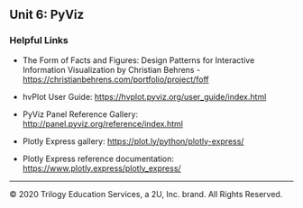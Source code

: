 ## Unit 6: PyViz

### Helpful Links

* The Form of Facts and Figures: Design Patterns for Interactive Information Visualization by Christian Behrens - https://christianbehrens.com/portfolio/project/foff

* hvPlot User Guide: https://hvplot.pyviz.org/user_guide/index.html

* PyViz Panel Reference Gallery: http://panel.pyviz.org/reference/index.html

* Plotly Express gallery: https://plot.ly/python/plotly-express/

* Plotly Express reference documentation: https://www.plotly.express/plotly_express/

- - -

© 2020 Trilogy Education Services, a 2U, Inc. brand. All Rights Reserved.
